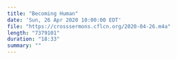 ```yaml
---
title: "Becoming Human"
date: 'Sun, 26 Apr 2020 10:00:00 EDT'
file: "https://crosssermons.cflcn.org/2020-04-26.m4a"
length: "7379101"
duration: "18:33"
summary: ""
---
```

